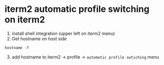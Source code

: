 # iterm2 automatic profile switching on iterm2
1. install shell integration (upper left on iterm2 menu)
2. Get hostname on host side
```
hostname -f
```
3. add hostname to iterm2 -> profile -> `automatic profile swtiching` menu
